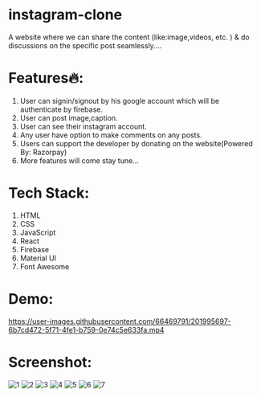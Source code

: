 # instagram-clone
A website where we can share the content (like:image,videos, etc. ) &amp; do discussions on the specific post seamlessly....

# Features🔥:
1. User can signin/signout by his google account which will be authenticate by firebase. 
2. User can post image,caption.
3. User can see their instagram account.
4. Any user have option to make comments on any posts.
5. Users can support the developer by donating on the website(Powered By: Razorpay) 
6. More features will come stay tune...

# Tech Stack:
1. HTML
2. CSS
3. JavaScript
4. React
5. Firebase
6. Material UI
7. Font Awesome 


# Demo:

https://user-images.githubusercontent.com/66469791/201995697-6b7cd472-5f71-4fe1-b759-0e74c5e633fa.mp4

# Screenshot:

![1](https://user-images.githubusercontent.com/66469791/201995415-a4cdb66e-ff32-4293-8552-f3752ebcd31c.jpg)
![2](https://user-images.githubusercontent.com/66469791/201995425-f4d2f8f1-3c5e-4e95-94d6-6a2b0fe804f6.jpg)
![3](https://user-images.githubusercontent.com/66469791/201995447-ec997126-5920-44ed-9160-1f60cadc09e2.jpg)
![4](https://user-images.githubusercontent.com/66469791/201995466-7cdc1c86-0d2a-4431-b87e-4b7e2c0362f3.jpg)
![5](https://user-images.githubusercontent.com/66469791/201995483-9e1b37aa-5b95-4d1d-8e24-8e209ecc6a45.jpg)
![6](https://user-images.githubusercontent.com/66469791/201995537-2b1a51b9-1c57-4c13-93b9-d3b548d9b6ef.jpg)
![7](https://user-images.githubusercontent.com/66469791/201995572-ef7f4edd-8bd8-4164-bba5-77e3b4e81797.jpg)

